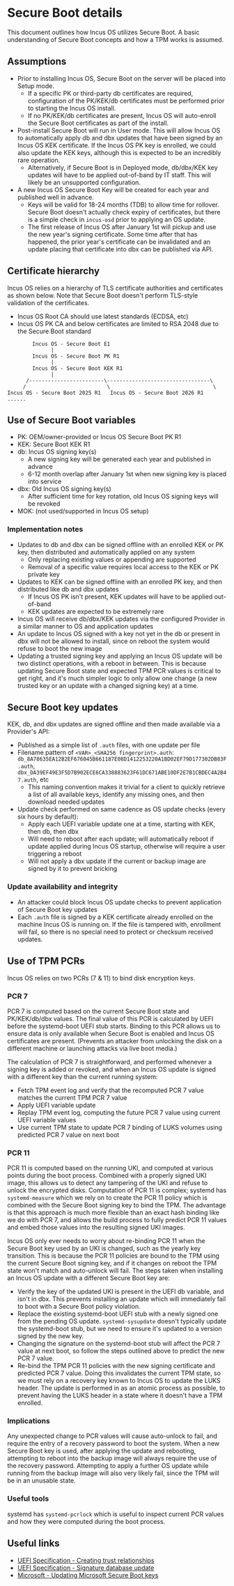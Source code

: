 # Secure Boot details
This document outlines how Incus OS utilizes Secure Boot. A basic understanding of Secure Boot concepts and how a TPM works is assumed.

## Assumptions

- Prior to installing Incus OS, Secure Boot on the server will be placed into Setup mode.
   - If a specific PK or third-party db certificates are required, configuration of the PK/KEK/db certificates must be performed prior to starting the Incus OS install.
   - If no PK/KEK/db certificates are present, Incus OS will auto-enroll the Secure Boot certificates as part of the install.
- Post-install Secure Boot will run in User mode. This will allow Incus OS to automatically apply db and dbx updates that have been signed by an Incus OS KEK certificate. If the Incus OS PK key is enrolled, we could also update the KEK keys, although this is expected to be an incredibly rare operation.
   - Alternatively, if Secure Boot is in Deployed mode, db/dbx/KEK key updates will have to be applied out-of-band by IT staff. This will likely be an unsupported configuration.
- A new Incus OS Secure Boot Key will be created for each year and published well in advance.
   - Keys will be valid for 18-24 months (TDB) to allow time for rollover. Secure Boot doesn't actually check expiry of certificates, but there is a simple check in `incus-osd` prior to applying an OS update.
   - The first release of Incus OS after January 1st will pickup and use the new year's signing certificate. Some time after that has happened, the prior year's certificate can be invalidated and an update placing that certificate into dbx can be published via API.

## Certificate hierarchy
Incus OS relies on a hierarchy of TLS certificate authorities and certificates as shown below. Note that Secure Boot doesn't perform TLS-style validation of the certificates.

- Incus OS Root CA should use latest standards (ECDSA, etc)
- Incus OS PK CA and below certificates are limited to RSA 2048 due to the Secure Boot standard

```
        Incus OS - Secure Boot E1
              |
        Incus OS - Secure Boot PK R1
              |
        Incus OS - Secure Boot KEK R1
              |
      /------------------------\---------------------------------\
     /                          \                                 \
Incus OS - Secure Boot 2025 R1   Incus OS - Secure Boot 2026 R1    ......
```

## Use of Secure Boot variables

- PK: OEM/owner-provided or Incus OS Secure Boot PK R1
- KEK: Secure Boot KEK R1
- db: Incus OS signing key(s)
   - A new signing key will be generated each year and published in advance
   - 6-12 month overlap after January 1st when new signing key is placed into service
- dbx: Old Incus OS signing key(s)
   - After sufficient time for key rotation, old Incus OS signing keys will be revoked
- MOK: (not used/supported in Incus OS setup)

### Implementation notes

- Updates to db and dbx can be signed offline with an enrolled KEK or PK key, then distributed and automatically applied on any system
   - Only replacing existing values or appending are supported
   - Removal of a specific value requires local access to the KEK or PK private key
- Updates to KEK can be signed offline with an enrolled PK key, and then distributed like db and dbx updates
   - If Incus OS PK isn't present, KEK updates will have to be applied out-of-band
   - KEK updates are expected to be extremely rare
- Incus OS will receive db/dbx/KEK updates via the configured Provider in a similar manner to OS and application updates
- An update to Incus OS signed with a key not yet in the db or present in dbx will not be allowed to install, since on reboot the system would refuse to boot the new image
- Updating a trusted signing key and applying an Incus OS update will be two distinct operations, with a reboot in between. This is because updating Secure Boot state and expected TPM PCR values is critical to get right, and it's much simpler logic to only allow one change (a new trusted key or an update with a changed signing key) at a time.

## Secure Boot key updates
KEK, db, and dbx updates are signed offline and then made available via a Provider's API:

- Published as a simple list of `.auth` files, with one update per file
- Filename pattern of `<VAR>_<SHA256 fingerprint>.auth`: `db_8A78635EA12B2EF676045B661187E08D1412253220A1BD02EF79D177302DB83F.auth`, `dbx_DA39EF49E3F5D7B902ECE6CA338883623F61DC671ABE10DF2E7B1CBDEC4A2B47.auth`, etc
   - This naming convention makes it trivial for a client to quickly retrieve a list of all available keys, identify any missing ones, and then download needed updates
- Update check performed on same cadence as OS update checks (every six hours by default):
   - Apply each UEFI variable update one at a time, starting with KEK, then db, then dbx
   - Will need to reboot after each update; will automatically reboot if update applied during Incus OS startup, otherwise will require a user triggering a reboot
   - Will not apply a dbx update if the current or backup image are signed by it to prevent bricking

### Update availability and integrity

- An attacker could block Incus OS update checks to prevent application of Secure Boot key updates
- Each `.auth` file is signed by a KEK certificate already enrolled on the machine Incus OS is running on. If the file is tampered with, enrollment will fail, so there is no special need to protect or checksum received updates.

## Use of TPM PCRs
Incus OS relies on two PCRs (7 & 11) to bind disk encryption keys.

### PCR 7
PCR 7 is computed based on the current Secure Boot state and PK/KEK/db/dbx values. The final value of this PCR is calculated by UEFI before the systemd-boot UEFI stub starts. Binding to this PCR allows us to ensure data is only available when Secure Boot is enabled and Incus OS certificates are present. (Prevents an attacker from unlocking the disk on a different machine or launching attacks via live boot media.)

The calculation of PCR 7 is straightforward, and performed whenever a signing key is added or revoked, and when an Incus OS update is signed with a different key than the current running system:

- Fetch TPM event log and verify that the recomputed PCR 7 value matches the current TPM PCR 7 value
- Apply UEFI variable update
- Replay TPM event log, computing the future PCR 7 value using current UEFI variable values
- Use current TPM state to update PCR 7 binding of LUKS volumes using predicted PCR 7 value on next boot

### PCR 11
PCR 11 is computed based on the running UKI, and computed at various points during the boot process. Combined with a properly signed UKI image, this allows us to detect any tampering of the UKI and refuse to unlock the encrypted disks. Computation of PCR 11 is complex; systemd has `systemd-measure` which we rely on to create the PCR 11 policy which is combined with the Secure Boot signing key to bind the TPM. The advantage is that this approach is much more flexible than an exact hash binding like we do with PCR 7, and allows the build process to fully predict PCR 11 values and embed those values into the resulting signed UKI images.

Incus OS only ever needs to worry about re-binding PCR 11 when the Secure Boot key used by an UKI is changed, such as the yearly key transition. This is because the PCR 11 policies are bound to the TPM using the current Secure Boot signing key, and if it changes on reboot the TPM state won't match and auto-unlock will fail. The steps taken when installing an Incus OS update with a different Secure Boot key are:

- Verify the key of the updated UKI is present in the UEFI db variable, and isn't in dbx. This prevents installing an update which will immediately fail to boot with a Secure Boot policy violation.
- Replace the existing systemd-boot UEFI stub with a newly signed one from the pending OS update. `systemd-sysupdate` doesn't typically update the systemd-boot stub, but we need to ensure it's updated to a version signed by the new key.
- Changing the signature on the systemd-boot stub will affect the PCR 7 value at next boot, so follow the steps outlined above to predict the new PCR 7 value.
- Re-bind the TPM PCR 11 policies with the new signing certificate and predicted PCR 7 value. Doing this invalidates the current TPM state, so we must rely on a recovery key known to Incus OS to update the LUKS header. The update is performed in as an atomic process as possible, to prevent having the LUKS header in a state where it doesn't have a TPM enrolled.

### Implications
Any unexpected change to PCR values will cause auto-unlock to fail, and require the entry of a recovery password to boot the system. When a new Secure Boot key is used, after applying the update and rebooting, attempting to reboot into the backup image will always require the use of the recovery password. Attempting to apply a further OS update while running from the backup image will also very likely fail, since the TPM will be in an unusable state.

### Useful tools
systemd has `systemd-pcrlock` which is useful to inspect current PCR values and how they were computed during the boot process.

## Useful links

- [UEFI Specification - Creating trust relationships](https://uefi.org/specs/UEFI/2.11/32_Secure_Boot_and_Driver_Signing.html#firmware-os-key-exchange-creating-trust-relationships)
- [UEFI Specification - Signature database update](https://uefi.org/specs/UEFI/2.11/32_Secure_Boot_and_Driver_Signing.html#signature-database-update)
- [Microsoft - Updating Microsoft Secure Boot keys](https://techcommunity.microsoft.com/blog/windows-itpro-blog/updating-microsoft-secure-boot-keys/4055324)
